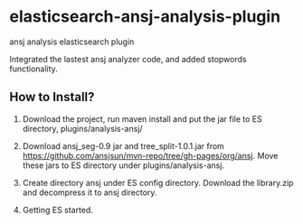 elasticsearch-ansj-analysis-plugin
==================================

ansj analysis elasticsearch plugin

Integrated the lastest ansj analyzer code, and added stopwords functionality.

How to Install?
-------------------------
1. Download the project, run maven install and put the jar file to ES directory, plugins/analysis-ansj/

2. Download ansj_seg-0.9 jar and tree_split-1.0.1.jar from https://github.com/ansjsun/mvn-repo/tree/gh-pages/org/ansj.
   Move these jars to ES directory under plugins/analysis-ansj.
  
3. Create directory ansj under ES config directory. Download the library.zip and decompress it to ansj directory.

4. Getting ES started.

